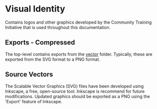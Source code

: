 # Visual Identity

Contains logos and other graphics developed by the Community Training Initiative that is used throughout this documentation.

## Exports - Compressed

The top-level contains exports from the [vector](/visual_identity/source_vectors/) folder. Typically, these are exported from the SVG format to a PNG format.

## Source Vectors

The Scalable Vector Graphics (SVG) files have been developed using Inkscape, a free, open-source tool.  Inkscape is recommend for future modifications.  Updated graphics should be exported as a PNG using the 'Export' feature of Inkscape.
